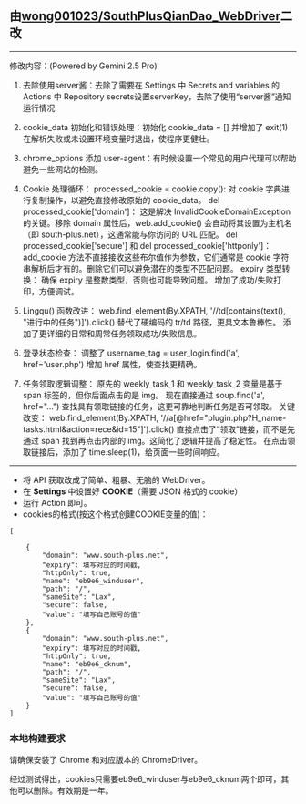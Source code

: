 ## 由[wong001023/SouthPlusQianDao_WebDriver](https://github.com/wong001023/SouthPlusQianDao_WebDriver)二改
-----
修改内容：(Powered by Gemini 2.5 Pro)
1. 去除使用server酱：去除了需要在 Settings 中 Secrets and variables 的 Actions 中 Repository secrets设置serverKey，去除了使用“server酱”通知运行情况

2. cookie_data 初始化和错误处理：初始化 cookie_data = [] 并增加了 exit(1) 在解析失败或未设置环境变量时退出，使程序更健壮。

3. chrome_options 添加 user-agent：有时候设置一个常见的用户代理可以帮助避免一些网站的检测。

4. Cookie 处理循环：
processed_cookie = cookie.copy(): 对 cookie 字典进行复制操作，以避免直接修改原始的 cookie_data。
del processed_cookie['domain']： 这是解决 InvalidCookieDomainException 的关键。移除 domain 属性后，web.add_cookie() 会自动将其设置为主机名（即 south-plus.net），这通常能与你访问的 URL 匹配。
del processed_cookie['secure'] 和 del processed_cookie['httponly']： add_cookie 方法不直接接收这些布尔值作为参数，它们通常是 cookie 字符串解析后才有的。删除它们可以避免潜在的类型不匹配问题。
expiry 类型转换： 确保 expiry 是整数类型，否则也可能导致问题。
增加了成功/失败打印，方便调试。

5. Lingqu() 函数改进：
web.find_element(By.XPATH, '//td[contains(text(), "进行中的任务")]').click() 替代了硬编码的 tr/td 路径，更具文本鲁棒性。
添加了更详细的日常和周常任务领取成功/失败信息。

6. 登录状态检查： 调整了 username_tag = user_login.find('a', href='user.php') 增加 href 属性，使查找更精确。

7. 任务领取逻辑调整：
原先的 weekly_task_1 和 weekly_task_2 变量是基于 span 标签的，但你后面点击的是 img。
现在直接通过 soup.find('a', href="...") 查找具有领取链接的任务，这更可靠地判断任务是否可领取。
关键改变： web.find_element(By.XPATH, '//a[@href="plugin.php?H_name-tasks.html&action=rece&id=15"]').click() 直接点击了“领取”链接，而不是先通过 span 找到再点击内部的 img。这简化了逻辑并提高了稳定性。
在点击领取链接后，添加了 time.sleep(1)，给页面一些时间响应。
-----

- 将 API 获取改成了简单、粗暴、无脑的 WebDriver。
- 在 **Settings** 中设置好 **COOKIE**（需要 JSON 格式的 cookie）
- 运行 Action 即可。
- cookies的格式(按这个格式创建COOKIE变量的值)：
```
[

    {
        "domain": "www.south-plus.net",
        "expiry": 填写对应的时间戳,
        "httpOnly": true,
        "name": "eb9e6_winduser",
        "path": "/",
        "sameSite": "Lax",
        "secure": false,
        "value": "填写自己账号的值"
    },
    {
        "domain": "www.south-plus.net",
        "expiry": 填写对应的时间戳,
        "httpOnly": true,
        "name": "eb9e6_cknum",
        "path": "/",
        "sameSite": "Lax",
        "secure": false,
        "value": "填写自己账号的值"
    }
]
```
### 本地构建要求

请确保安装了 Chrome 和对应版本的 ChromeDriver。

经过测试得出，cookies只需要eb9e6_winduser与eb9e6_cknum两个即可，其他可以删除。有效期是一年。
